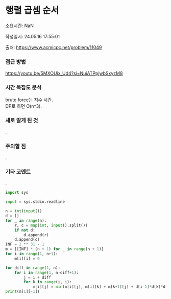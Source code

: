 # 행렬 곱셈 순서

소요시간: NaN

작성일시: 24.05.16 17:55:01

출처: https://www.acmicpc.net/problem/11049

### 접근 방법
https://youtu.be/5MXOUix_Ud4?si=NuiATPpjwbSxyzM8

### 시간 복잡도 분석
brute force는 지수 시간.  
DP로 하면 O(n^3).

### 새로 알게 된 것
.

### 주의할 점
.

### 기타 코멘트
.

```python
import sys

input = sys.stdin.readline

n = int(input())
d = []
for _ in range(n):
    r, c = map(int, input().split())
    if not d:
        d.append(r)
    d.append(c)
INF = 2 ** 31 - 1
m = [[INF] * (n + 1) for _ in range(n + 1)]
for i in range(1, n+1):
    m[i][i] = 0

for diff in range(1, n):
    for i in range(1, n-diff+1):
        j = i + diff
        for k in range(i, j):
            m[i][j] = min(m[i][j], m[i][k] + m[k+1][j] + d[i-1]*d[k]*d[j])
print(m[1][-1])

```
